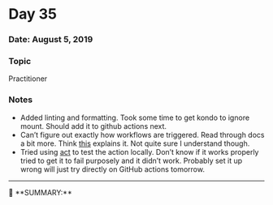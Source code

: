 # Day 35

### Date: August 5, 2019

### Topic

Practitioner 

### Notes

- Added linting and formatting. Took some time to get kondo to ignore mount. Should add it to github actions next.
- Can’t figure out exactly how workflows are triggered. Read through docs a bit more. Think [this](https://stackoverflow.com/questions/63480433/how-to-run-a-github-action-from-a-branch-other-than-master) explains it. Not quite sure I understand though.
- Tried using [act](https://github.com/nektos/act) to test the action locally. Don’t know if it works properly tried to get it to fail purposely and it didn’t work. Probably set it up wrong will just try directly on GitHub actions tomorrow.

---

<aside>
📌 **SUMMARY:**

</aside>